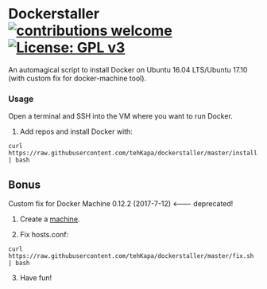 # Dockerstaller [![contributions welcome](https://img.shields.io/badge/contributions-welcome-brightgreen.svg?style=flat)](https://github.com/tehKapa/k8staller/issues) [![License: GPL v3](https://img.shields.io/badge/License-GPL%20v3-blue.svg)](https://www.gnu.org/licenses/gpl-3.0)
An automagical script to install Docker on Ubuntu 16.04 LTS/Ubuntu 17.10 (with custom fix for docker-machine tool).

### Usage
Open a terminal and SSH into the VM where you want to run Docker.

1. Add repos and install Docker with:
```shell
curl https://raw.githubusercontent.com/tehKapa/dockerstaller/master/install.sh | bash
```

## Bonus 

Custom fix for Docker Machine 0.12.2 (2017-7-12) <--- deprecated!

1. Create a [machine](https://docs.docker.com/machine/reference/create/). 

2. Fix hosts.conf:
```shell
curl https://raw.githubusercontent.com/tehKapa/dockerstaller/master/fix.sh | bash
```

3. Have fun!

